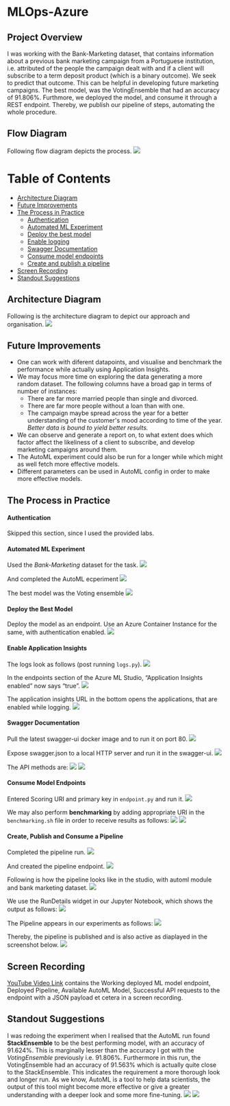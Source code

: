 # MLOps-Azure

## Project Overview
I was working with the Bank-Marketing dataset, that contains information about a previous bank marketing campaign from a Portuguese institution, i.e. attributed of the people the campaign dealt with and if a client will subscribe to a term deposit product (which is a binary outcome).
We seek to predict that outcome. This can be helpful in developing future marketing campaigns.
The best model, was the VotingEnsemble that had an accuracy of 91.806%. Furthmore, we deployed the model, and consume it through a REST endpoint. Thereby, we publish our pipeline of steps, automating the whole procedure.

## Flow Diagram
Following flow diagram depicts the process.
<img src="mlops-flow.png"/>


# Table of Contents
 * [Architecture Diagram](#arch)
 * [Future Improvements](#fi)
 * [The Process in Practice](#tpip)
     * [Authentication](#auth)
     * [Automated ML Experiment](#automl)
     * [Deploy the best model](#deploy)
     * [Enable logging](#logging)
     * [Swagger Documentation](#swagger)
     * [Consume model endpoints](#consume)
     * [Create and publish a pipeline](#pipeline)
 * [Screen Recording](#sr)
 * [Standout Suggestions](#ss)
 
## Architecture Diagram<a name="arch"></a>
Following is the architecture diagram to depict our approach and organisation.
<img src="mlops-arch.png"/>

## Future Improvements<a name="fi"></a>
* One can work with diferent datapoints, and visualise and benchmark the performance while actually using Application Insights.
* We may focus more time on exploring the data generating a more random dataset. The following columns have a broad gap in terms of number of instances:
    * There are far more married people than single and divorced.
    * There are far more people without a loan than with one.
    * The campaign maybe spread across the year for a better understanding of the customer's mood according to time of the year.
*Better data is bound to yield better results.*
* We can observe and generate a report on, to what extent does which factor affect the likeliness of a client to subscribe, and develop marketing campaigns around them.
* The AutoML experiment could also be run for a longer while which might as well fetch more effective models.
* Different parameters can be used in AutoML config in order to make more effective models.

## The Process in Practice<a name="tpip"></a>

#### Authentication <a name="auth"></a>
Skipped this section, since I used the provided labs.

#### Automated ML Experiment<a name="automl"></a>
Used the *Bank-Marketing* dataset for the task.
<img src="screenshots/Screen Shot 2021-01-07 at 3.14.00 PM.png"/>

And completed the AutoML ecperiment
<img src="screenshots/Screen Shot 2021-01-07 at 4.20.28 PM.png"/>

The best model was the Voting ensemble
<img src="screenshots/Screen Shot 2021-01-07 at 4.20.40 PM.png"/>

#### Deploy the Best Model<a name="deploy"></a>
Deploy the model as an endpoint. Use an Azure Container Instance for the same, with authentication enabled.
<img src="screenshots/Screen Shot 2021-01-08 at 2.30.10 AM.png"/>

#### Enable Application Insights<a name="logging"></a>
The logs look as follows (post running `logs.py`).
<img src="screenshots/Screen Shot 2021-01-07 at 6.05.50 PM.png"/>

In the endpoints section of the Azure ML Studio, “Application Insights enabled” now says “true”.
<img src="screenshots/application-insights-enabled-true.png"/>

The application insights URL in the bottom opens the applications, that are enabled while logging.
<img src="screenshots/Screen Shot 2021-01-08 at 2.40.16 AM.png"/>

#### Swagger Documentation<a name="swagger"></a>
Pull the latest swagger-ui docker image and to run it on port 80.
<img src="screenshots/Screen Shot 2021-01-07 at 7.05.09 PM.png"/>

Expose swagger.json to a local HTTP server and run it in the swagger-ui.
<img src="screenshots/Screen Shot 2021-01-07 at 7.06.26 PM.png"/>

The API methods are:
<img src="screenshots/swagger2.png"/>
<img src="screenshots/swagger3.png"/>

#### Consume Model Endpoints<a name="consume"></a>
Entered Scoring URI and primary key in `endpoint.py` and run it.
<img src="screenshots/Screen Shot 2021-01-07 at 6.46.48 PM.png"/>

We may also perform **benchmarking** by adding appropriate URI in the `benchmarking.sh` file in order to receive results as follows:
<img src="screenshots/bm1.png"/>
<img src="screenshots/bm2.png"/>

#### Create, Publish and Consume a Pipeline<a name="pipeline"></a>
Completed the pipeline run.
<img src="screenshots/Screen Shot 2021-01-07 at 7.30.23 PM.png"/>

And created the pipeline endpoint.
<img src="screenshots/Screen Shot 2021-01-07 at 7.31.21 PM.png"/>

Following is how the pipeline looks like in the studio, with automl module and bank marketing dataset.
<img src="screenshots/Screen Shot 2021-01-08 at 3.04.09 AM.png"/>

We use the RunDetails widget in our Jupyter Notebook, which shows the output as follows:
<img src="screenshots/run-details-widget-nb.png"/>

The Pipeline appears in our experiments as follows:
<img src="screenshots/expt-section-pipeline-run.png"/>

Thereby, the pipeline is published and is also active as diaplayed in the screenshot below.
<img src="screenshots/Screen Shot 2021-01-07 at 7.35.17 PM.png"/>

## Screen Recording<a name="sr"></a>
<a href="https://youtu.be/bspUtA2201g">YouTube Video Link</a> contains the Working deployed ML model endpoint, Deployed Pipeline, Available AutoML Model, 
Successful API requests to the endpoint with a JSON payload et cetera in a screen recording.

## Standout Suggestions<a name="ss"></a>
I was redoing the experiment when I realised that the AutoML run found **StackEnsemble** to be the best performing model, with an accuracy of 91.624%. This is marginally lesser than the accuracy I got with the *VotingEnsemble* previously i.e. 91.806%. Furthermore in this run, the VotingEnsemble had an accuracy of 91.563% which is actually quite close to the StackEnsemble. This indicates the requirement a more thorough look and longer run. As we know, AutoML is a tool to help data scientists, the output of this tool might become more effective or give a greater understanding with a deeper look and some more fine-tuning.
<img src="screenshots/stackensemble.png"/>
<img src="screenshots/Screen Shot 2021-01-09 at 1.21.19 AM.png"/>
 

